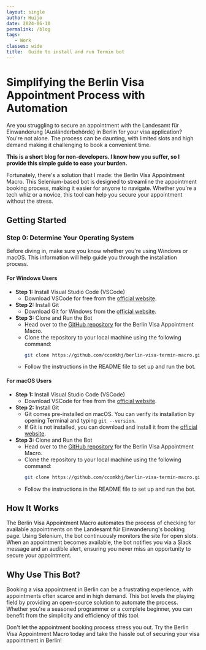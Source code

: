 ```yaml
---
layout: single
author: Huijo
date: 2024-06-10
permalink: /blog
tags:
   - Work
classes: wide
title:  Guide to install and run Termin bot
---
```

# Simplifying the Berlin Visa Appointment Process with Automation

Are you struggling to secure an appointment with the Landesamt für Einwanderung (Ausländerbehörde) in Berlin for your visa application? You're not alone. The process can be daunting, with limited slots and high demand making it challenging to book a convenient time.

**This is a short blog for non-developers. I know how you suffer, so I provide this simple guide to ease your burden.**

Fortunately, there's a solution that I made: the Berlin Visa Appointment Macro. This Selenium-based bot is designed to streamline the appointment booking process, making it easier for anyone to navigate. Whether you're a tech whiz or a novice, this tool can help you secure your appointment without the stress.

## Getting Started

### Step 0: Determine Your Operating System

Before diving in, make sure you know whether you're using Windows or macOS. This information will help guide you through the installation process.

#### For Windows Users
- **Step 1:** Install Visual Studio Code (VSCode)
  - Download VSCode for free from the [official website](https://code.visualstudio.com/Download).
- **Step 2:** Install Git
  - Download Git for Windows from the [official website](https://git-scm.com/download/win).
- **Step 3:** Clone and Run the Bot
  - Head over to the [GitHub repository](https://github.com/ccomkhj/berlin-visa-termin-macro) for the Berlin Visa Appointment Macro.
  - Clone the repository to your local machine using the following command:
    ```bash
    git clone https://github.com/ccomkhj/berlin-visa-termin-macro.git
    ```
  - Follow the instructions in the README file to set up and run the bot.

#### For macOS Users
- **Step 1:** Install Visual Studio Code (VSCode)
  - Download VSCode for free from the [official website](https://code.visualstudio.com/Download).
- **Step 2:** Install Git
  - Git comes pre-installed on macOS. You can verify its installation by opening Terminal and typing `git --version`.
  - If Git is not installed, you can download and install it from the [official website](https://git-scm.com/download/mac).
- **Step 3:** Clone and Run the Bot
  - Head over to the [GitHub repository](https://github.com/ccomkhj/berlin-visa-termin-macro) for the Berlin Visa Appointment Macro.
  - Clone the repository to your local machine using the following command:
    ```bash
    git clone https://github.com/ccomkhj/berlin-visa-termin-macro.git
    ```
  - Follow the instructions in the README file to set up and run the bot.

## How It Works

The Berlin Visa Appointment Macro automates the process of checking for available appointments on the Landesamt für Einwanderung's booking page. Using Selenium, the bot continuously monitors the site for open slots. When an appointment becomes available, the bot notifies you via a Slack message and an audible alert, ensuring you never miss an opportunity to secure your appointment.

## Why Use This Bot?

Booking a visa appointment in Berlin can be a frustrating experience, with appointments often scarce and in high demand. This bot levels the playing field by providing an open-source solution to automate the process. Whether you're a seasoned programmer or a complete beginner, you can benefit from the simplicity and efficiency of this tool.

Don't let the appointment booking process stress you out. Try the Berlin Visa Appointment Macro today and take the hassle out of securing your visa appointment in Berlin!